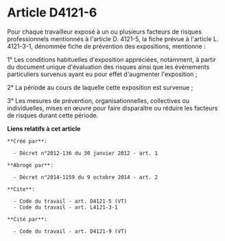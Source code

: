 # Article D4121-6

Pour chaque travailleur exposé à un ou plusieurs facteurs de risques professionnels mentionnés à l'article D. 4121-5, la
fiche prévue à l'article L. 4121-3-1, dénommée fiche de prévention des expositions, mentionne : 

1° Les conditions habituelles d'exposition appréciées, notamment, à partir du document unique d'évaluation des risques ainsi
que les événements particuliers survenus ayant eu pour effet d'augmenter l'exposition ; 

2° La période au cours de laquelle cette exposition est survenue ; 

3° Les mesures de prévention, organisationnelles, collectives ou individuelles, mises en œuvre pour faire disparaître ou
réduire les facteurs de risques durant cette période.

**Liens relatifs à cet article**

	**Créé par**:

	  - Décret n°2012-136 du 30 janvier 2012 - art. 1

	**Abrogé par**:

	  - Décret n°2014-1159 du 9 octobre 2014 - art. 2

	**Cite**:

	  - Code du travail - art. D4121-5 (VT)
	  - Code du travail - art. L4121-3-1

	**Cité par**:

	  - Code du travail - art. D4121-9 (VT)

